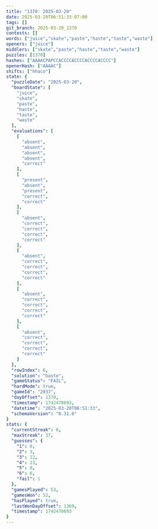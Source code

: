 ```yaml
---
title: "1370: 2025-03-20"
date: 2025-03-20T06:51:33-07:00
tags: []
git_branch: 2025-03-20_1370
contests: []
words: ["juice","skate","paste","haste","taste","waste"]
openers: ["juice"]
middlers: ["skate","paste","haste","taste","waste"]
puzzles: [1370]
hashes: ["AAAACPAPCCACCCCACCCCACCCCACCCC"]
openerHash: ["AAAAC"]
shifts: ["hhaco"]
state: {
  "puzzleDate": "2025-03-20",
  "boardState": [
    "juice",
    "skate",
    "paste",
    "haste",
    "taste",
    "waste"
  ],
  "evaluations": [
    [
      "absent",
      "absent",
      "absent",
      "absent",
      "correct"
    ],
    [
      "present",
      "absent",
      "present",
      "correct",
      "correct"
    ],
    [
      "absent",
      "correct",
      "correct",
      "correct",
      "correct"
    ],
    [
      "absent",
      "correct",
      "correct",
      "correct",
      "correct"
    ],
    [
      "absent",
      "correct",
      "correct",
      "correct",
      "correct"
    ],
    [
      "absent",
      "correct",
      "correct",
      "correct",
      "correct"
    ]
  ],
  "rowIndex": 6,
  "solution": "baste",
  "gameStatus": "FAIL",
  "hardMode": true,
  "gameId": "2037",
  "dayOffset": 1370,
  "timestamp": 1742478693,
  "datetime": "2025-03-20T06:51:33",
  "schemaVersion": "0.31.0"
}
stats: {
  "currentStreak": 0,
  "maxStreak": 37,
  "guesses": {
    "1": 0,
    "2": 3,
    "3": 12,
    "4": 23,
    "5": 8,
    "6": 6,
    "fail": 1
  },
  "gamesPlayed": 53,
  "gamesWon": 52,
  "hasPlayed": true,
  "lastWonDayOffset": 1369,
  "timestamp": 1742478693
}
---
```

<!-- more -->
